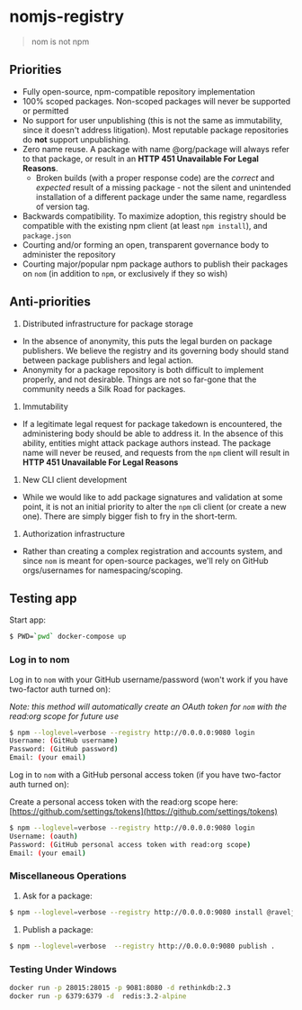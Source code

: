 # nomjs-registry

> nom is not npm

## Priorities

- Fully open-source, npm-compatible repository implementation
- 100% scoped packages. Non-scoped packages will never be supported or permitted
- No support for user unpublishing (this is not the same as immutability, since it doesn't address litigation). Most reputable package repositories do **not** support unpublishing.
- Zero name reuse. A package with name @org/package will always refer to that package, or result in an **HTTP 451 Unavailable For Legal Reasons**.
  - Broken builds (with a proper response code) are the *correct* and *expected* result of a missing package - not the silent and unintended installation of a different package under the same name, regardless of version tag.
- Backwards compatibility. To maximize adoption, this registry should be compatible with the existing npm client (at least `npm install`), and `package.json`
- Courting and/or forming an open, transparent governance body to administer the repository
- Courting major/popular npm package authors to publish their packages on `nom` (in addition to `npm`, or exclusively if they so wish)

## Anti-priorities

1. Distributed infrastructure for package storage
  - In the absence of anonymity, this puts the legal burden on package publishers. We believe the registry and its governing body should stand between package publishers and legal action.
  - Anonymity for a package repository is both difficult to implement properly, and not desirable. Things are not so far-gone that the community needs a Silk Road for packages.
1. Immutability
  - If a legitimate legal request for package takedown is encountered, the administering body should be able to address it. In the absence of this ability, entities might attack package authors instead. The package name will never be reused, and requests from the `npm` client will result in **HTTP 451 Unavailable For Legal Reasons**
1. New CLI client development
  - While we would like to add package signatures and validation at some point, it is not an initial priority to alter the `npm` cli client (or create a new one). There are simply bigger fish to fry in the short-term.
1. Authorization infrastructure
  - Rather than creating a complex registration and accounts system, and since `nom` is meant for open-source packages, we'll rely on GitHub orgs/usernames for namespacing/scoping.

## Testing app

Start app:
```bash
$ PWD=`pwd` docker-compose up
```

### Log in to nom

Log in to `nom` with your GitHub username/password (won't work if you have two-factor auth turned on):

*Note: this method will automatically create an OAuth token for `nom` with the read:org scope for future use*

```bash
$ npm --loglevel=verbose --registry http://0.0.0.0:9080 login
Username: (GitHub username)
Password: (GitHub password)
Email: (your email)
```

Log in to `nom` with a GitHub personal access token (if you have two-factor auth turned on):

Create a personal access token with the read:org scope here: [https://github.com/settings/tokens](https://github.com/settings/tokens)

```bash
$ npm --loglevel=verbose --registry http://0.0.0.0:9080 login
Username: (oauth)
Password: (GitHub personal access token with read:org scope)
Email: (your email)
```

### Miscellaneous Operations

1. Ask for a package:
```bash
$ npm --loglevel=verbose --registry http://0.0.0.0:9080 install @raveljs/ravel
```

1. Publish a package:
```bash
$ npm --loglevel=verbose  --registry http://0.0.0.0:9080 publish .
```

### Testing Under Windows

```cmd
docker run -p 28015:28015 -p 9081:8080 -d rethinkdb:2.3
docker run -p 6379:6379 -d  redis:3.2-alpine
```
